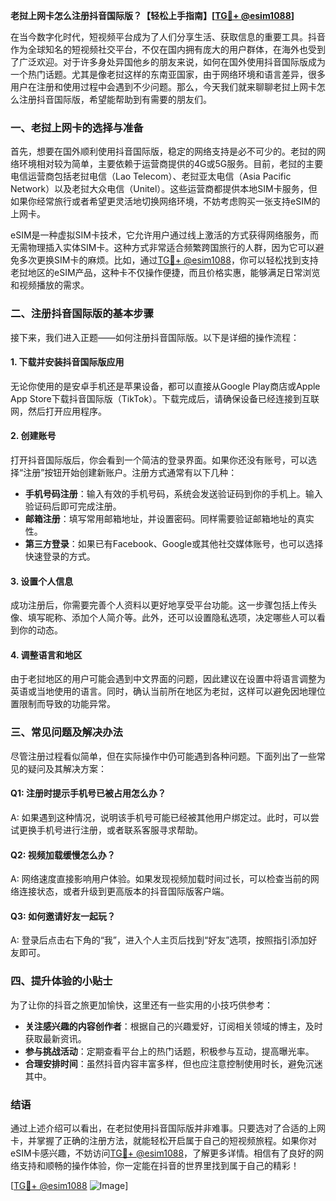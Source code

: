 **老挝上网卡怎么注册抖音国际版？【轻松上手指南】[[TG💪+ @esim1088](https://t.me/s/esim1088)]**

在当今数字化时代，短视频平台成为了人们分享生活、获取信息的重要工具。抖音作为全球知名的短视频社交平台，不仅在国内拥有庞大的用户群体，在海外也受到了广泛欢迎。对于许多身处异国他乡的朋友来说，如何在国外使用抖音国际版成为一个热门话题。尤其是像老挝这样的东南亚国家，由于网络环境和语言差异，很多用户在注册和使用过程中会遇到不少问题。那么，今天我们就来聊聊老挝上网卡怎么注册抖音国际版，希望能帮助到有需要的朋友们。

### 一、老挝上网卡的选择与准备

首先，想要在国外顺利使用抖音国际版，稳定的网络支持是必不可少的。老挝的网络环境相对较为简单，主要依赖于运营商提供的4G或5G服务。目前，老挝的主要电信运营商包括老挝电信（Lao Telecom）、老挝亚太电信（Asia Pacific Network）以及老挝大众电信（Unitel）。这些运营商都提供本地SIM卡服务，但如果你经常旅行或者希望更灵活地切换网络环境，不妨考虑购买一张支持eSIM的上网卡。

eSIM是一种虚拟SIM卡技术，它允许用户通过线上激活的方式获得网络服务，而无需物理插入实体SIM卡。这种方式非常适合频繁跨国旅行的人群，因为它可以避免多次更换SIM卡的麻烦。比如，通过[TG💪+ @esim1088](https://t.me/s/esim1088)，你可以轻松找到支持老挝地区的eSIM产品，这种卡不仅操作便捷，而且价格实惠，能够满足日常浏览和视频播放的需求。

### 二、注册抖音国际版的基本步骤

接下来，我们进入正题——如何注册抖音国际版。以下是详细的操作流程：

#### 1. 下载并安装抖音国际版应用

无论你使用的是安卓手机还是苹果设备，都可以直接从Google Play商店或Apple App Store下载抖音国际版（TikTok）。下载完成后，请确保设备已经连接到互联网，然后打开应用程序。

#### 2. 创建账号

打开抖音国际版后，你会看到一个简洁的登录界面。如果你还没有账号，可以选择“注册”按钮开始创建新账户。注册方式通常有以下几种：

- **手机号码注册**：输入有效的手机号码，系统会发送验证码到你的手机上。输入验证码后即可完成注册。
- **邮箱注册**：填写常用邮箱地址，并设置密码。同样需要验证邮箱地址的真实性。
- **第三方登录**：如果已有Facebook、Google或其他社交媒体账号，也可以选择快速登录的方式。

#### 3. 设置个人信息

成功注册后，你需要完善个人资料以更好地享受平台功能。这一步骤包括上传头像、填写昵称、添加个人简介等。此外，还可以设置隐私选项，决定哪些人可以看到你的动态。

#### 4. 调整语言和地区

由于老挝地区的用户可能会遇到中文界面的问题，因此建议在设置中将语言调整为英语或当地使用的语言。同时，确认当前所在地区为老挝，这样可以避免因地理位置限制而导致的功能异常。

### 三、常见问题及解决办法

尽管注册过程看似简单，但在实际操作中仍可能遇到各种问题。下面列出了一些常见的疑问及其解决方案：

#### Q1: 注册时提示手机号已被占用怎么办？

A: 如果遇到这种情况，说明该手机号可能已经被其他用户绑定过。此时，可以尝试更换手机号进行注册，或者联系客服寻求帮助。

#### Q2: 视频加载缓慢怎么办？

A: 网络速度直接影响用户体验。如果发现视频加载时间过长，可以检查当前的网络连接状态，或者升级到更高版本的抖音国际版客户端。

#### Q3: 如何邀请好友一起玩？

A: 登录后点击右下角的“我”，进入个人主页后找到“好友”选项，按照指引添加好友即可。

### 四、提升体验的小贴士

为了让你的抖音之旅更加愉快，这里还有一些实用的小技巧供参考：

- **关注感兴趣的内容创作者**：根据自己的兴趣爱好，订阅相关领域的博主，及时获取最新资讯。
- **参与挑战活动**：定期查看平台上的热门话题，积极参与互动，提高曝光率。
- **合理安排时间**：虽然抖音内容丰富多样，但也应注意控制使用时长，避免沉迷其中。

### 结语

通过上述介绍可以看出，在老挝使用抖音国际版并非难事。只要选对了合适的上网卡，并掌握了正确的注册方法，就能轻松开启属于自己的短视频旅程。如果你对eSIM卡感兴趣，不妨访问[TG💪+ @esim1088](https://t.me/s/esim1088)，了解更多详情。相信有了良好的网络支持和顺畅的操作体验，你一定能在抖音的世界里找到属于自己的精彩！

[[TG💪+ @esim1088](https://t.me/s/esim1088) ![Image](https://i.postimg.cc/4NQfJmqS/Snipaste-2025-05-13-00-14-12.png)]